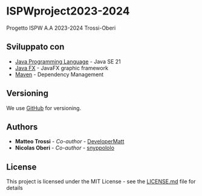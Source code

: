 # ISPWproject2023-2024

Progetto ISPW A.A 2023-2024 Trossi-Oberi

## Sviluppato con

* [Java Programming Language](http://www.dropwizard.io/1.0.2/docs/) - Java SE 21
* [Java FX]() - JavaFX graphic framework
* [Maven](https://maven.apache.org/) - Dependency Management

## Versioning

We use [GitHub](http://github.com/) for versioning.

## Authors

* **Matteo Trossi** - *Co-author* - [DeveloperMatt](https://github.com/....)
* **Nicolas Oberi** - *Co-author* - [snyppololo](https://github.com/....)

## License

This project is licensed under the MIT License - see the [LICENSE.md](LICENSE.md) file for details
